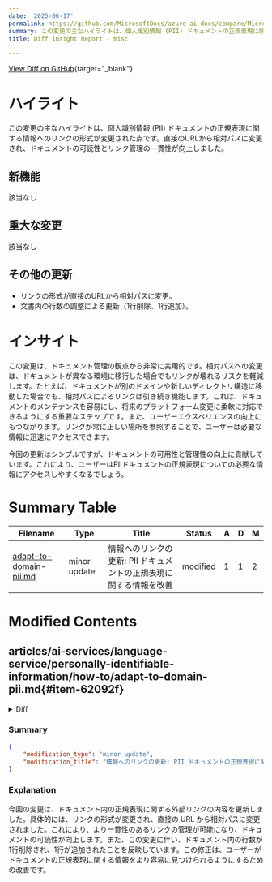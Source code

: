 ```yaml
---
date: '2025-06-17'
permalink: https://github.com/MicrosoftDocs/azure-ai-docs/compare/MicrosoftDocs:b7d8d3a...MicrosoftDocs:ba67d73
summary: この変更の主なハイライトは、個人識別情報 (PII) ドキュメントの正規表現に関する情報へのリンクの形式を、直接のURLから相対パスに変更したことです。この変更により、ドキュメントの可読性とリンク管理の一貫性が向上しました。また、相対パスの使用により、異なる環境への移行時にリンクが壊れるリスクが軽減され、ユーザーが必要な情報に迅速にアクセスできるようになります。今回の更新はシンプルながら、ドキュメントの可用性と管理性の向上に寄与しています。
title: Diff Insight Report - misc

---
```


[View Diff on GitHub](https://github.com/MicrosoftDocs/azure-ai-docs/compare/MicrosoftDocs:b7d8d3a...MicrosoftDocs:ba67d73){target="_blank"}

# ハイライト
この変更の主なハイライトは、個人識別情報 (PII) ドキュメントの正規表現に関する情報へのリンクの形式が変更された点です。直接のURLから相対パスに変更され、ドキュメントの可読性とリンク管理の一貫性が向上しました。

## 新機能
該当なし

## 重大な変更
該当なし

## その他の更新
- リンクの形式が直接のURLから相対パスに変更。
- 文書内の行数の調整による更新（1行削除、1行追加）。

# インサイト
この変更は、ドキュメント管理の観点から非常に実用的です。相対パスへの変更は、ドキュメントが異なる環境に移行した場合でもリンクが壊れるリスクを軽減します。たとえば、ドキュメントが別のドメインや新しいディレクトリ構造に移動した場合でも、相対パスによるリンクは引き続き機能します。これは、ドキュメントのメンテナンスを容易にし、将来のプラットフォーム変更に柔軟に対応できるようにする重要なステップです。また、ユーザーエクスペリエンスの向上にもつながります。リンクが常に正しい場所を参照することで、ユーザーは必要な情報に迅速にアクセスできます。

今回の更新はシンプルですが、ドキュメントの可用性と管理性の向上に貢献しています。これにより、ユーザーはPIIドキュメントの正規表現についての必要な情報にアクセスしやすくなるでしょう。

# Summary Table
|  Filename  | Type |    Title    | Status | A  | D  | M  |
|------------|------|-------------|--------|----|----|----|
| [adapt-to-domain-pii.md](#item-62092f) | minor update | 情報へのリンクの更新: PII ドキュメントの正規表現に関する情報を改善 | modified | 1 | 1 | 2 | 


# Modified Contents
## articles/ai-services/language-service/personally-identifiable-information/how-to/adapt-to-domain-pii.md{#item-62092f}

<details>
<summary>Diff</summary>
````diff
@@ -221,4 +221,4 @@ Logging:Console:LogLevel:Default=Debug
 - Rule names must begin with "CE_"  
 - Rule names must be unique. 
 - Rule names may only use alphanumeric characters and underscores ("_")
-- Regex patterns follow the .NET regular Expressions format. See [our documentation on .NET regular expressions](https://learn.microsoft.com/dotnet/standard/base-types/regular-expressions) for more information. 
\ No newline at end of file
+- Regex patterns follow the .NET regular Expressions format. See [our documentation on .NET regular expressions](/dotnet/standard/base-types/regular-expressions) for more information. 
\ No newline at end of file
````
</details>

### Summary

```json
{
    "modification_type": "minor update",
    "modification_title": "情報へのリンクの更新: PII ドキュメントの正規表現に関する情報を改善"
}
```

### Explanation
今回の変更は、ドキュメント内の正規表現に関する外部リンクの内容を更新しました。具体的には、リンクの形式が変更され、直接の URL から相対パスに変更されました。これにより、より一貫性のあるリンクの管理が可能になり、ドキュメントの可読性が向上します。また、この変更に伴い、ドキュメント内の行数が1行削除され、1行が追加されたことを反映しています。この修正は、ユーザーがドキュメントの正規表現に関する情報をより容易に見つけられるようにするための改善です。


